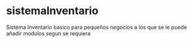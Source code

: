 # sistemaInventario
Sistema Inventario basico para pequeños negocios a los que se le puede añadir modulos segun se requiera
